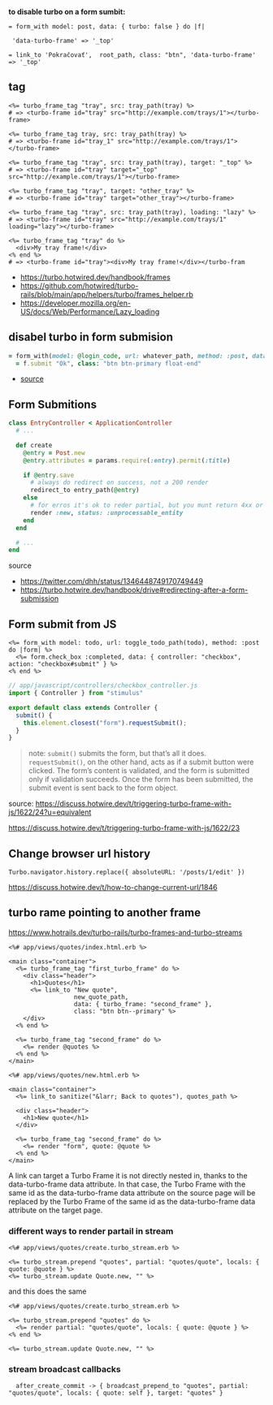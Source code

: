 
**to disable turbo on a form sumbit:**
```
= form_with model: post, data: { turbo: false } do |f|
```


` 'data-turbo-frame' => '_top'`

```
= link_to 'Pokračovať',  root_path, class: "btn", 'data-turbo-frame' => '_top'

```

## tag

```erb
<%= turbo_frame_tag "tray", src: tray_path(tray) %>
# => <turbo-frame id="tray" src="http://example.com/trays/1"></turbo-frame>

<%= turbo_frame_tag tray, src: tray_path(tray) %>
# => <turbo-frame id="tray_1" src="http://example.com/trays/1"></turbo-frame>

<%= turbo_frame_tag "tray", src: tray_path(tray), target: "_top" %>
# => <turbo-frame id="tray" target="_top" src="http://example.com/trays/1"></turbo-frame>

<%= turbo_frame_tag "tray", target: "other_tray" %>
# => <turbo-frame id="tray" target="other_tray"></turbo-frame>

<%= turbo_frame_tag "tray", src: tray_path(tray), loading: "lazy" %>
# => <turbo-frame id="tray" src="http://example.com/trays/1" loading="lazy"></turbo-frame>

<%= turbo_frame_tag "tray" do %>
  <div>My tray frame!</div>
<% end %>
# => <turbo-frame id="tray"><div>My tray frame!</div></turbo-fram
```

* https://turbo.hotwired.dev/handbook/frames
* https://github.com/hotwired/turbo-rails/blob/main/app/helpers/turbo/frames_helper.rb
* https://developer.mozilla.org/en-US/docs/Web/Performance/Lazy_loading

## disabel turbo in form submision

```ruby
= form_with(model: @login_code, url: whatever_path, method: :post, data: { 'turbo': false }) do |f|
  = f.submit "Ok", class: "btn btn-primary float-end"
```

* [source](https://github.com/hotwired/turbo-rails/issues/31)


## Form Submitions

```ruby
class EntryController < ApplicationController
  # ...

  def create
    @entry = Post.new
    @entry.attributes = params.require(:entry).permit(:title)

    if @entry.save
      # always do redirect on success, not a 200 render
      redirect_to entry_path(@entry)
    else
      # for erros it's ok to reder partial, but you munt return 4xx or 5xx erros
      render :new, status: :unprocessable_entity
    end
  end

  # ...
end
```

source

* <https://twitter.com/dhh/status/1346448749170749449>
* <https://turbo.hotwire.dev/handbook/drive#redirecting-after-a-form-submission>

## Form submit from JS

```erb
<%= form_with model: todo, url: toggle_todo_path(todo), method: :post do |form| %>
  <%= form.check_box :completed, data: { controller: "checkbox", action: "checkbox#submit" } %>
<% end %>
```


```js
// app/javascript/controllers/checkbox_controller.js
import { Controller } from "stimulus"

export default class extends Controller {
  submit() {
    this.element.closest("form").requestSubmit();
  }
}
```

> note:  `submit()` submits the form, but that’s all it does. `requestSubmit()`, on the other hand, acts as if a submit button were clicked. The form’s content is validated, and the form is submitted only if validation succeeds. Once the form has been submitted, the submit event is sent back to the form object.


source:
<https://discuss.hotwire.dev/t/triggering-turbo-frame-with-js/1622/24?u=equivalent>

<https://discuss.hotwire.dev/t/triggering-turbo-frame-with-js/1622/23>


## Change browser url history

```
Turbo.navigator.history.replace({ absoluteURL: '/posts/1/edit' })
```

<https://discuss.hotwire.dev/t/how-to-change-current-url/1846>



## turbo rame pointing to another frame

https://www.hotrails.dev/turbo-rails/turbo-frames-and-turbo-streams

```
<%# app/views/quotes/index.html.erb %>

<main class="container">
  <%= turbo_frame_tag "first_turbo_frame" do %>
    <div class="header">
      <h1>Quotes</h1>
      <%= link_to "New quote",
                  new_quote_path,
                  data: { turbo_frame: "second_frame" },
                  class: "btn btn--primary" %>
    </div>
  <% end %>

  <%= turbo_frame_tag "second_frame" do %>
    <%= render @quotes %>
  <% end %>
</main>

<%# app/views/quotes/new.html.erb %>

<main class="container">
  <%= link_to sanitize("&larr; Back to quotes"), quotes_path %>

  <div class="header">
    <h1>New quote</h1>
  </div>

  <%= turbo_frame_tag "second_frame" do %>
    <%= render "form", quote: @quote %>
  <% end %>
</main>
```

A link can target a Turbo Frame it is not directly nested in, thanks to the data-turbo-frame data attribute. In that case, the Turbo Frame with the same id as the data-turbo-frame data attribute on the source page will be replaced by the Turbo Frame of the same id as the data-turbo-frame data attribute on the target page.



### different ways to render partail in stream

```
<%# app/views/quotes/create.turbo_stream.erb %>

<%= turbo_stream.prepend "quotes", partial: "quotes/quote", locals: { quote: @quote } %>
<%= turbo_stream.update Quote.new, "" %>

```

and this does the same

```
<%# app/views/quotes/create.turbo_stream.erb %>

<%= turbo_stream.prepend "quotes" do %>
  <%= render partial: "quotes/quote", locals: { quote: @quote } %>
<% end %>

<%= turbo_stream.update Quote.new, "" %>

```


### stream broadcast callbacks

```
  after_create_commit -> { broadcast_prepend_to "quotes", partial: "quotes/quote", locals: { quote: self }, target: "quotes" }
```
